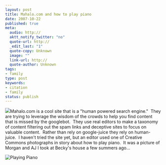 ```yaml
---
layout: post
title: Mahalo.com and how to play piano
date: 2007-10-22
published: true
meta:
  audio: http://
  aktt_notify_twitter: "no"
  quote-url: http://
  _edit_last: "1"
  quote-copy: Unknown
  image: ""
  link-url: http://
  quote-author: Unknown
tags:
- family
type: post
keywords:
- citation
- family
status: publish
---
```

![](http://media.eick.us/2011/05/1486093856_3e40460f42.jpg)Mahalo.com is a cool site that is a "human powered search engine."  They are trying to leverage the wisdom of the crowds to help you find content that is missed by the googlebot.  They use real editors to make a taxonomy of content filtering out the spam links and deceptive sites to focus on valuable content.  Rather than rely on google-juice they rely on human-juice.  I haven't tried the site yet, but an editor used one of Creative Commons photographs in story about how to play piano.  It was a picture of Morgan and AJ I took at Becky's house a few summers ago...

![Playing Piano](http://media.eick.us/2011/05/175242575_7ebbbf02fb.jpg)
